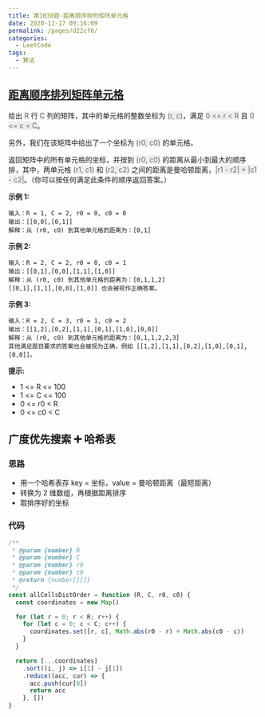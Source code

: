 ```yaml
---
title: 第1030题-距离顺序排列矩阵单元格
date: 2020-11-17 09:16:09
permalink: /pages/d22cf6/
categories:
  - LeetCode
tags:
  - 算法
---
```


## [距离顺序排列矩阵单元格](https://leetcode-cn.com/problems/matrix-cells-in-distance-order/)

给出 <font style="background: #eee; color: #666;">R</font> 行 <font style="background: #eee; color: #666;">C</font> 列的矩阵，其中的单元格的整数坐标为 <font style="background: #eee; color: #666;">(r, c)</font>，满足 <font style="background: #eee; color: #666;">0 <= r < R</font> 且 <font style="background: #eee; color: #666;">0 <= c < C</font>。

另外，我们在该矩阵中给出了一个坐标为 <font style="background: #eee; color: #666;">(r0, c0)</font> 的单元格。

返回矩阵中的所有单元格的坐标，并按到 <font style="background: #eee; color: #666;">(r0, c0)</font> 的距离从最小到最大的顺序排，其中，两单元格 <font style="background: #eee; color: #666;">(r1, c1)</font> 和 <font style="background: #eee; color: #666;">(r2, c2)</font> 之间的距离是曼哈顿距离，<font style="background: #eee; color: #666;">|r1 - r2| + |c1 - c2|</font>。（你可以按任何满足此条件的顺序返回答案。）

**示例 1:**

```
输入：R = 1, C = 2, r0 = 0, c0 = 0
输出：[[0,0],[0,1]]
解释：从 (r0, c0) 到其他单元格的距离为：[0,1]
```

<!-- more -->

**示例 2:**

```
输入：R = 2, C = 2, r0 = 0, c0 = 1
输出：[[0,1],[0,0],[1,1],[1,0]]
解释：从 (r0, c0) 到其他单元格的距离为：[0,1,1,2]
[[0,1],[1,1],[0,0],[1,0]] 也会被视作正确答案。
```

**示例 3:**

```
输入：R = 2, C = 3, r0 = 1, c0 = 2
输出：[[1,2],[0,2],[1,1],[0,1],[1,0],[0,0]]
解释：从 (r0, c0) 到其他单元格的距离为：[0,1,1,2,2,3]
其他满足题目要求的答案也会被视为正确，例如 [[1,2],[1,1],[0,2],[1,0],[0,1],[0,0]]。
```

**提示:**

- 1 <= R <= 100
- 1 <= C <= 100
- 0 <= r0 < R
- 0 <= c0 < C

## 广度优先搜索 ➕ 哈希表

### 思路

- 用一个哈希表存 key = 坐标，value = 曼哈顿距离（最短距离）
- 转换为 2 维数组，再根据距离排序
- 取排序好的坐标

### 代码

```JavaScript
/**
 * @param {number} R
 * @param {number} C
 * @param {number} r0
 * @param {number} c0
 * @return {number[][]}
 */
const allCellsDistOrder = function (R, C, r0, c0) {
  const coordinates = new Map()

  for (let r = 0; r < R; r++) {
    for (let c = 0; c < C; c++) {
      coordinates.set([r, c], Math.abs(r0 - r) + Math.abs(c0 - c))
    }
  }

  return [...coordinates]
    .sort((i, j) => i[1] - j[1])
    .reduce((acc, cur) => {
      acc.push(cur[0])
      return acc
    }, [])
}
```
